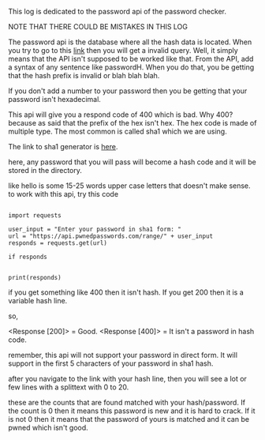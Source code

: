 This log is dedicated to the password api of the password checker.

NOTE THAT THERE COULD BE MISTAKES IN THIS LOG


The password api is the database where all the hash data is located. When you try to go to this [link](https://api.pwnedpasswords.com/range/) then you will get a invalid query. Well, it simply means that the API isn't supposed to be worked like that. From the API, add a syntax of any sentence like passwordH. When you do that, you be getting that the hash prefix is invalid or blah blah blah.

If you don't add a number to your password then you be getting that your password isn't hexadecimal. 

This api will give you a respond code of 400 which is bad. Why 400? because as said that the prefix of the hex isn't hex. The hex code is made of multiple type. The most common is called sha1 which we are using. 

The link to sha1 generator is [here](https:passwordsgenerator.net/sha1-hash-generator/).

here, any password that you will pass will become a hash code and it will be stored in the directory. 

like hello is some 15-25 words upper case letters that doesn't make sense.
to work with this api, try this code
```

import requests

user_input = "Enter your password in sha1 form: "
url = "https://api.pwnedpasswords.com/range/" + user_input
responds = requests.get(url)

if responds 


print(responds) 

```

if you get something like 400 then it isn't hash. If you get 200 then it is a variable hash line. 

so, 

<Response [200]> = Good.
<Response [400]> = It isn't a password in hash code.

remember, this api will not support your password in direct form. It will support in the first 5 characters of your password in sha1 hash. 

after you navigate to the link with your hash line, then you will see a lot or few lines with a splittext with 0 to 20.

these are the counts that are found matched with your hash/password. If the count is 0 then it means this password is new and it is hard to crack. If it is not 0 then it means that the password of yours is matched and it can be pwned which isn't good. 
